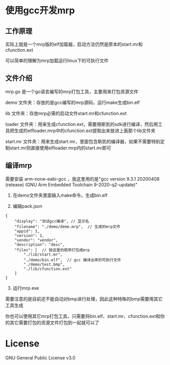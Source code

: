 # 使用gcc开发mrp

## 工作原理

实际上就是一个mrp版的elf加载器，启动方法仍然是原本的start.mr和cfunction.ext

可以简单的理解为mrp加载运行linux下的可执行文件

## 文件介绍

mrp.go 是一个go语言编写的mrp打包工具，主要用来打包资源文件

demo 文件夹：存放的是gcc编写的mrp源码，运行make生成bin.elf

lib 文件夹：存放mrp必需的启动文件start.mr和cfunction.ext

loader 文件夹：用来生成cfunction.ext，需要用斯凯的sdk进行编译，然后用工具把生成的elfloader.mrp中的cfunction.ext提取出来放进上面那个lib文件夹

start.mr 文件夹：用来生成start.mr，里面包含斯凯的编译器，如果不需要特别定制start.mr则直接使用elfloader.mrp内的start.mr即可

## 编译mrp

需要安装 arm-none-eabi-gcc ，我这里用的是"gcc version 9.3.1 20200408 (release) (GNU Arm Embedded Toolchain 9-2020-q2-update)"

1. 在demo文件夹里面输入make命令，生成bin.elf

2. 编辑pack.json
```
{
    "display": "测试gcc编译", // 显示名
    "filename": "./demo/demo.mrp",  // 生成的mrp文件
    "appid": 1,
    "version": 1,
    "vendor": "vendor",
    "description": "desc",
    "files": [  // 按这里的顺序打包成mrp
        "./lib/start.mr",
        "./demo/bin.elf",  // gcc 编译出来的可执行文件
        "./demo/test.bmp",
        "./lib/cfunction.ext"
    ]
}
```
3. 运行mrp.exe

需要注意的是目前还不能自动对bmp进行处理，因此这种特殊的bmp需要用其它工具生成

你也可以使用其它mrp打包工具，只需要将bin.elf、start.mr、cfunction.ext和你的其它需要打包的资源文件打包到一起就可以了

# License

GNU General Public License v3.0
